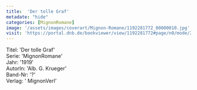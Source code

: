 ```yaml
---
title:  'Der tolle Graf'
metadate: "hide"
categories: [MignonRomane]
image: '/assets/images/coverart/Mignon-Romane/1192281772_00000010.jpg'
visit: 'https://portal.dnb.de/bookviewer/view/1192281772#page/n0/mode/2up'
---
```

Titel: 'Der tolle Graf' <br>
Serie: 'MignonRomane' <br>
Jahr: '1919' <br>
AutorIn: 'Alb. G. Krueger' <br>
Band-Nr: '?' <br>
Verlag: ' MignonVerl'